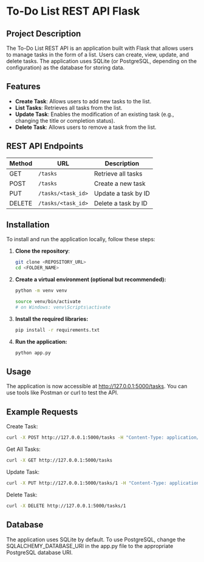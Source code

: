 # To-Do List REST API Flask

## Project Description

The To-Do List REST API is an application built with Flask that allows users to manage tasks in the form of a list. Users can create, view, update, and delete tasks. The application uses SQLite (or PostgreSQL, depending on the configuration) as the database for storing data.

## Features

- **Create Task**: Allows users to add new tasks to the list.
- **List Tasks**: Retrieves all tasks from the list.
- **Update Task**: Enables the modification of an existing task (e.g., changing the title or completion status).
- **Delete Task**: Allows users to remove a task from the list.

## REST API Endpoints

| Method | URL               | Description                       |
|--------|------------------|-----------------------------------|
| GET    | `/tasks`         | Retrieve all tasks                |
| POST   | `/tasks`         | Create a new task                 |
| PUT    | `/tasks/<task_id>` | Update a task by ID              |
| DELETE | `/tasks/<task_id>` | Delete a task by ID              |

## Installation

To install and run the application locally, follow these steps:

1. **Clone the repository**:
   ```bash
   git clone <REPOSITORY_URL>
   cd <FOLDER_NAME>
   ```

2. **Create a virtual environment (optional but recommended):**
    ```bash
    python -m venv venv

    source venv/bin/activate
    # on Windows: venv\Scripts\activate
    ```

3. **Install the required libraries:**
    ```bash
    pip install -r requirements.txt
    ```
4. **Run the application:**
   ```bash
   python app.py
    ```

## Usage
The application is now accessible at http://127.0.0.1:5000/tasks. You can use tools like Postman or curl to test the API.

## Example Requests
Create Task:
```bash
curl -X POST http://127.0.0.1:5000/tasks -H "Content-Type: application/json" -d '{"title": "Task 1"}'
```
Get All Tasks:
```bash
curl -X GET http://127.0.0.1:5000/tasks
```
Update Task:
```bash
curl -X PUT http://127.0.0.1:5000/tasks/1 -H "Content-Type: application/json" -d '{"title": "Updated Task", "completed": true}'
```
Delete Task:
```bash
curl -X DELETE http://127.0.0.1:5000/tasks/1
```

## Database
The application uses SQLite by default. To use PostgreSQL, change the SQLALCHEMY_DATABASE_URI in the app.py file to the appropriate PostgreSQL database URI.

